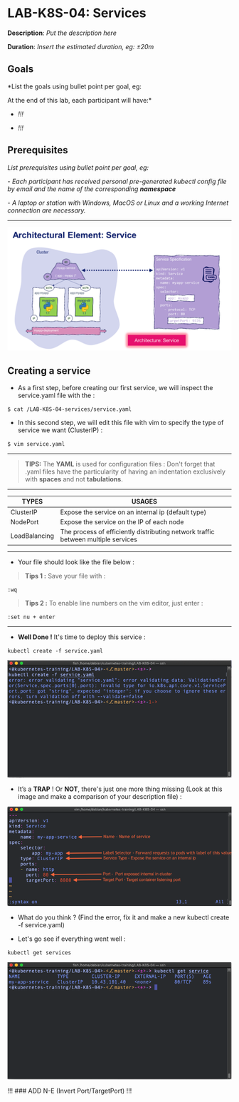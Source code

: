 # LAB-K8S-04: Services

**Description**: *Put the description here*

**Duration**: *Insert the estimated duration, eg: ±20m*

## Goals

*List the goals using bullet point per goal, eg:

At the end of this lab, each participant will have:*

- *!!!*

- *!!!*


## Prerequisites

*List prerequisites using bullet point per goal, eg:*

*- Each participant has received personal pre-generated kubectl config file by email and the name of the corresponding **namespace***

*- A laptop or station with Windows, MacOS or Linux and a working Internet connection are necessary.*

---

![Arch](./img/00-service.png)

## Creating a service

-   As a first step, before creating our first service, we will inspect the service.yaml file with the :
    
    
```
$ cat /LAB-K8S-04-services/service.yaml
```

-   In this second step, we will edit this file with vim to specify the type of service we want (ClusterIP) :
    
```
$ vim service.yaml
```
---
> **TIPS:** The **YAML** is used for configuration files :
> Don't forget that .yaml files have the particularity of having an indentation exclusively with **spaces** and not **tabulations**.
---
| TYPES | USAGES |
|--|--|
| ClusterIP | Expose the service on an internal ip (default type) |
| NodePort | Expose the service on the IP of each node |
| LoadBalancing | The process of efficiently distributing network traffic between multiple services |

---
-   Your file should look like the file below :
    


>**Tips 1 :** Save your file with :
```
:wq
```

>**Tips 2 :** To enable line numbers on the vim editor, just enter :

```
:set nu + enter
```
---
-   **Well Done !** It's time to deploy this service :
    

```
kubectl create -f service.yaml
```

![Error console](./img/03-service.png)

-   It’s a **TRAP** ! Or **NOT**, there's just one more thing missing (Look at this image and make a comparison of your description file) :
    
![Plan](./img/02-service.png)

-   What do you think ? (Find the error, fix it and make a new kubectl create -f service.yaml)

-   Let's go see if everything went well :
    

```
kubectl get services
```

![Get service](./img/04-service.png)


!!! ### ADD N-E (Invert Port/TargetPort) !!!  

